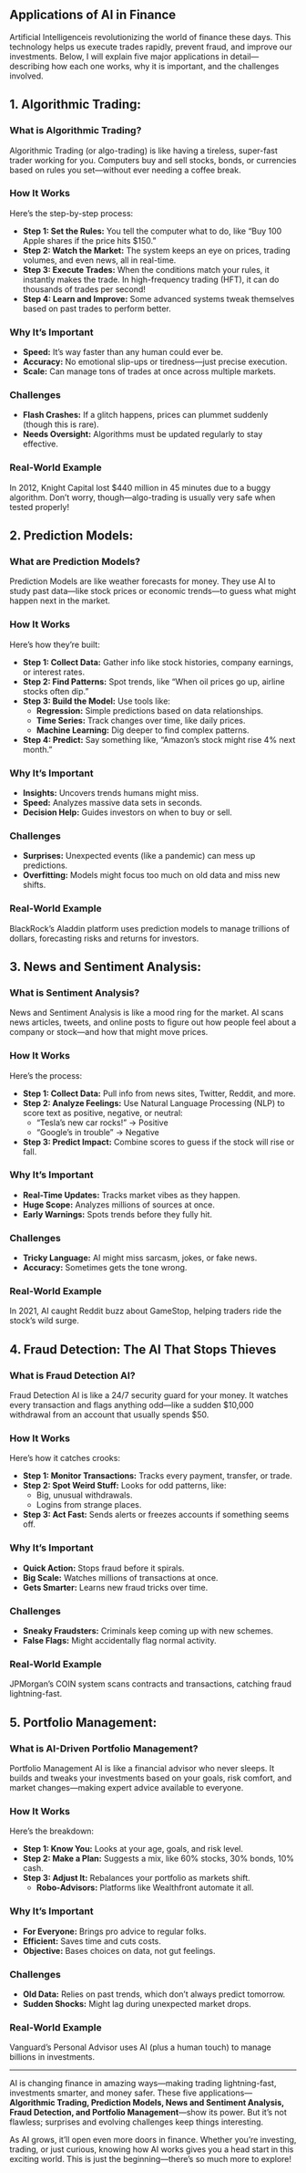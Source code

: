 ## Applications of AI in Finance
Artificial Intelligenceis revolutionizing the world of finance these days. This technology helps us execute trades rapidly, prevent fraud, and improve our investments. Below, I will explain five major applications in detail—describing how each one works, why it is important, and the challenges involved.

## 1. Algorithmic Trading:

### What is Algorithmic Trading?
Algorithmic Trading (or algo-trading) is like having a tireless, super-fast trader working for you. Computers buy and sell stocks, bonds, or currencies based on rules you set—without ever needing a coffee break.

### How It Works
Here’s the step-by-step process:

- **Step 1: Set the Rules:** You tell the computer what to do, like “Buy 100 Apple shares if the price hits $150.”
- **Step 2: Watch the Market:** The system keeps an eye on prices, trading volumes, and even news, all in real-time.
- **Step 3: Execute Trades:** When the conditions match your rules, it instantly makes the trade. In high-frequency trading (HFT), it can do thousands of trades per second!
- **Step 4: Learn and Improve:** Some advanced systems tweak themselves based on past trades to perform better.

### Why It’s Important
- **Speed:** It’s way faster than any human could ever be.
- **Accuracy:** No emotional slip-ups or tiredness—just precise execution.
- **Scale:** Can manage tons of trades at once across multiple markets.

### Challenges
- **Flash Crashes:** If a glitch happens, prices can plummet suddenly (though this is rare).
- **Needs Oversight:** Algorithms must be updated regularly to stay effective.

### Real-World Example
In 2012, Knight Capital lost $440 million in 45 minutes due to a buggy algorithm. Don’t worry, though—algo-trading is usually very safe when tested properly!


## 2. Prediction Models:

### What are Prediction Models?
Prediction Models are like weather forecasts for money. They use AI to study past data—like stock prices or economic trends—to guess what might happen next in the market.

### How It Works
Here’s how they’re built:

- **Step 1: Collect Data:** Gather info like stock histories, company earnings, or interest rates.
- **Step 2: Find Patterns:** Spot trends, like “When oil prices go up, airline stocks often dip.”
- **Step 3: Build the Model:** Use tools like:
  - **Regression:** Simple predictions based on data relationships.
  - **Time Series:** Track changes over time, like daily prices.
  - **Machine Learning:** Dig deeper to find complex patterns.
- **Step 4: Predict:** Say something like, “Amazon’s stock might rise 4% next month.”

### Why It’s Important
- **Insights:** Uncovers trends humans might miss.
- **Speed:** Analyzes massive data sets in seconds.
- **Decision Help:** Guides investors on when to buy or sell.

### Challenges
- **Surprises:** Unexpected events (like a pandemic) can mess up predictions.
- **Overfitting:** Models might focus too much on old data and miss new shifts.

### Real-World Example
BlackRock’s Aladdin platform uses prediction models to manage trillions of dollars, forecasting risks and returns for investors.


## 3. News and Sentiment Analysis:

### What is Sentiment Analysis?
News and Sentiment Analysis is like a mood ring for the market. AI scans news articles, tweets, and online posts to figure out how people feel about a company or stock—and how that might move prices.

### How It Works
Here’s the process:

- **Step 1: Collect Data:** Pull info from news sites, Twitter, Reddit, and more.
- **Step 2: Analyze Feelings:** Use Natural Language Processing (NLP) to score text as positive, negative, or neutral:
  - “Tesla’s new car rocks!” → Positive
  - “Google’s in trouble” → Negative
- **Step 3: Predict Impact:** Combine scores to guess if the stock will rise or fall.

### Why It’s Important
- **Real-Time Updates:** Tracks market vibes as they happen.
- **Huge Scope:** Analyzes millions of sources at once.
- **Early Warnings:** Spots trends before they fully hit.

### Challenges
- **Tricky Language:** AI might miss sarcasm, jokes, or fake news.
- **Accuracy:** Sometimes gets the tone wrong.

### Real-World Example
In 2021, AI caught Reddit buzz about GameStop, helping traders ride the stock’s wild surge.


## 4. Fraud Detection: The AI That Stops Thieves

### What is Fraud Detection AI?
Fraud Detection AI is like a 24/7 security guard for your money. It watches every transaction and flags anything odd—like a sudden $10,000 withdrawal from an account that usually spends $50.

### How It Works
Here’s how it catches crooks:

- **Step 1: Monitor Transactions:** Tracks every payment, transfer, or trade.
- **Step 2: Spot Weird Stuff:** Looks for odd patterns, like:
  - Big, unusual withdrawals.
  - Logins from strange places.
- **Step 3: Act Fast:** Sends alerts or freezes accounts if something seems off.

### Why It’s Important
- **Quick Action:** Stops fraud before it spirals.
- **Big Scale:** Watches millions of transactions at once.
- **Gets Smarter:** Learns new fraud tricks over time.

### Challenges
- **Sneaky Fraudsters:** Criminals keep coming up with new schemes.
- **False Flags:** Might accidentally flag normal activity.

### Real-World Example
JPMorgan’s COIN system scans contracts and transactions, catching fraud lightning-fast.


## 5. Portfolio Management:

### What is AI-Driven Portfolio Management?
Portfolio Management AI is like a financial advisor who never sleeps. It builds and tweaks your investments based on your goals, risk comfort, and market changes—making expert advice available to everyone.

### How It Works
Here’s the breakdown:

- **Step 1: Know You:** Looks at your age, goals, and risk level.
- **Step 2: Make a Plan:** Suggests a mix, like 60% stocks, 30% bonds, 10% cash.
- **Step 3: Adjust It:** Rebalances your portfolio as markets shift.
  - **Robo-Advisors:** Platforms like Wealthfront automate it all.

### Why It’s Important
- **For Everyone:** Brings pro advice to regular folks.
- **Efficient:** Saves time and cuts costs.
- **Objective:** Bases choices on data, not gut feelings.

### Challenges
- **Old Data:** Relies on past trends, which don’t always predict tomorrow.
- **Sudden Shocks:** Might lag during unexpected market drops.

### Real-World Example
Vanguard’s Personal Advisor uses AI (plus a human touch) to manage billions in investments.

---

AI is changing finance in amazing ways—making trading lightning-fast, investments smarter, and money safer. These five applications—**Algorithmic Trading, Prediction Models, News and Sentiment Analysis, Fraud Detection, and Portfolio Management**—show its power. But it’s not flawless; surprises and evolving challenges keep things interesting.

As AI grows, it’ll open even more doors in finance. Whether you’re investing, trading, or just curious, knowing how AI works gives you a head start in this exciting world. This is just the beginning—there’s so much more to explore!


